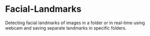 # Facial-Landmarks
Detecting facial landmarks of images in a folder or in real-time using webcam and saving separate landmarks in specific folders.
